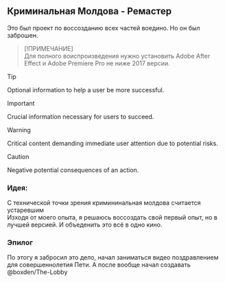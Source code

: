 ## Криминальная Молдова - Ремастер

Это был проект по воссозданию всех частей воедино. Но он был заброшен.
> [!ПРИМЕЧАНИЕ]  
> Для полного воиспроизведения нужно установить Adobe After Effect и Adobe Premiere Pro не ниже 2017 версии.

> [!TIP]
> Optional information to help a user be more successful.

> [!IMPORTANT]  
> Crucial information necessary for users to succeed.

> [!WARNING]  
> Critical content demanding immediate user attention due to potential risks.

> [!CAUTION]
> Negative potential consequences of an action.

### Идея:

C технической точки зрения кримининальная молдова считается устаревшим    
Изходя от моего опыта, я решаюсь воссоздать свой первый опыт, но в лучшей версией. И объеденить это всё в одно кино.  

### Эпилог

По этогу я забросил это дело, начал заниматься видео поздравлением для совершеннолетия Пети. А после вообще начал создавать @boxden/The-Lobby